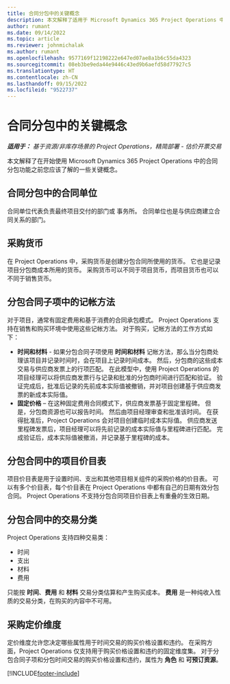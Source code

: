 ```yaml
---
title: 合同分包中的关键概念
description: 本文解释了适用于 Microsoft Dynamics 365 Project Operations 中的合同分包的一些关键概念。
author: rumant
ms.date: 09/14/2022
ms.topic: article
ms.reviewer: johnmichalak
ms.author: rumant
ms.openlocfilehash: 9577169f12198222e647ed07ae8a1b6c55da4323
ms.sourcegitcommit: 08eb3be9eda44e9446c43ed9b6aefd58d77927c5
ms.translationtype: HT
ms.contentlocale: zh-CN
ms.lasthandoff: 09/15/2022
ms.locfileid: "9522737"
---
```

# <a name="key-concepts-in-subcontracting"></a>合同分包中的关键概念


_**适用于：** 基于资源/非库存场景的 Project Operations，精简部署 - 估价开票交易_

本文解释了在开始使用 Microsoft Dynamics 365 Project Operations 中的合同分包功能之前您应该了解的一些关键概念。

## <a name="contracting-unit-on-the-subcontract"></a>合同分包中的合同单位

合同单位代表负责最终项目交付的部门或 事务所。 合同单位也是与供应商建立合同关系的部门。

## <a name="purchase-currency"></a>采购货币

在 Project Operations 中，采购货币是创建分包合同所使用的货币。 它也是记录项目分包商成本所用的货币。 采购货币可以不同于项目货币，而项目货币也可以不同于销售货币。

## <a name="billing-methods-on-subcontract-lines"></a>分包合同子项中的记帐方法

对于项目，通常有固定费用和基于消费的合同承包模式。 Project Operations 支持在销售和购买环境中使用这些记帐方法。 对于购买，记帐方法的工作方式如下：

- **时间和材料** - 如果分包合同子项使用 **时间和材料** 记帐方法，那么当分包商处理该项目并记录时间时，会在项目上记录时间成本。 然后，分包商的这些成本交易与供应商发票上的行项匹配。 在此模型中，使用 Project Operations 的项目经理可以将供应商发票行与记录和批准的分包商时间进行匹配和验证。 验证完成后，批准后记录的先前成本实际值被撤销，并对项目创建基于供应商发票的新成本实际值。
- **固定价格** – 在这种固定费用合同模式下，供应商发票基于固定里程碑。 但是，分包商资源也可以报告时间。 然后由项目经理审查和批准该时间。 在获得批准后，Project Operations 会对项目创建临时成本实际值。 供应商发送里程碑发票后，项目经理可以将先前记录的成本实际值与里程碑进行匹配。 完成验证后，成本实际值被撤消，并记录基于里程碑的成本。

## <a name="project-price-lists-on-subcontracts"></a>分包合同中的项目价目表

项目价目表是用于设置时间、支出和其他项目相关组件的采购价格的价目表。 可以有多个价目表，每个价目表在 Project Operations 中都有自己的日期有效分包合同。 Project Operations 不支持分包合同项目价目表上有重叠的生效日期。

## <a name="transaction-classes-on-subcontracts"></a>分包合同中的交易分类

Project Operations 支持四种交易类：

- 时间
- 支出
- 材料
- 费用

只能按 **时间**、**费用** 和 **材料** 交易分类估算和产生购买成本。 **费用** 是一种纯收入性质的交易分类，在购买的内容中不可用。

## <a name="purchase-pricing-dimensions"></a>采购定价维度

定价维度允许您决定哪些属性用于时间交易的购买价格设置和违约。 在采购方面，Project Operations 仅支持用于购买价格设置和违约的固定维度集。 对于分包合同子项和分包时间交易的购买价格设置和违约，属性为 **角色** 和 **可预订资源**。

[!INCLUDE[footer-include](../../includes/footer-banner.md)]
